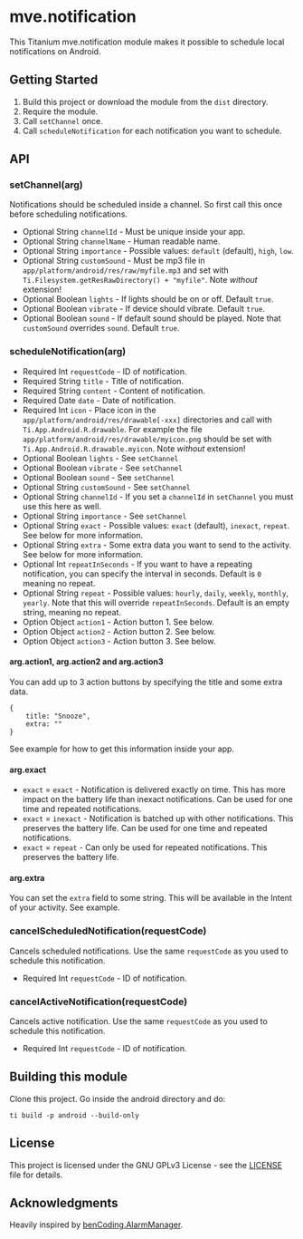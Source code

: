 # mve.notification

This Titanium mve.notification module makes it possible to schedule local notifications on Android.

## Getting Started

1. Build this project or download the module from the `dist` directory.
2. Require the module.
3. Call `setChannel` once.
4. Call `scheduleNotification` for each notification you want to schedule.

## API

### setChannel(arg)

Notifications should be scheduled inside a channel. So first call this once before scheduling notifications.

* Optional String `channelId` - Must be unique inside your app.
* Optional String `channelName` - Human readable name.
* Optional String `importance` - Possible values: `default` (default), `high`, `low`.
* Optional String `customSound` - Must be mp3 file in `app/platform/android/res/raw/myfile.mp3` and set with `Ti.Filesystem.getResRawDirectory() + "myfile"`. Note *without* extension!
* Optional Boolean `lights` - If lights should be on or off. Default `true`.
* Optional Boolean `vibrate` - If device should vibrate. Default `true`.
* Optional Boolean `sound` - If default sound should be played. Note that `customSound` overrides `sound`. Default `true`.

### scheduleNotification(arg)

* Required Int `requestCode` - ID of notification.
* Required String `title` - Title of notification.
* Required String `content` - Content of notification.
* Required Date `date` - Date of notification.
* Required Int `icon` - Place icon in the `app/platform/android/res/drawable[-xxx]` directories and call with `Ti.App.Android.R.drawable`. For example the file `app/platform/android/res/drawable/myicon.png` should be set with `Ti.App.Android.R.drawable.myicon`. Note *without* extension!
* Optional Boolean `lights` - See `setChannel`
* Optional Boolean `vibrate` - See `setChannel`
* Optional Boolean `sound` - See `setChannel`
* Optional String `customSound` - See `setChannel`
* Optional String `channelId` - If you set a `channelId` in `setChannel` you must use this here as well.
* Optional String `importance` - See `setChannel`
* Optional String `exact` - Possible values: `exact` (default), `inexact`, `repeat`. See below for more information.
* Optional String `extra` - Some extra data you want to send to the activity. See below for more information.
* Optional Int `repeatInSeconds` - If you want to have a repeating notification, you can specify the interval in seconds. Default is `0` meaning no repeat.
* Optional String `repeat` - Possible values: `hourly`, `daily`, `weekly`, `monthly`, `yearly`. Note that this will override `repeatInSeconds`. Default is an empty string, meaning no repeat.
* Option Object `action1` - Action button 1. See below.
* Option Object `action2` - Action button 2. See below.
* Option Object `action3` - Action button 3. See below.

#### arg.action1, arg.action2 and arg.action3

You can add up to 3 action buttons by specifying the title and some extra data.

```
{
    title: "Snooze",
    extra: ""
}
```

See example for how to get this information inside your app.


#### arg.exact

* `exact` = `exact` - Notification is delivered exactly on time. This has more impact on the battery life than inexact notifications. Can be used for one time and repeated notifications.
* `exact` = `inexact` - Notification is batched up with other notifications. This preserves the battery life. Can be used for one time and repeated notifications.
* `exact` = `repeat` - Can only be used for repeated notifications. This preserves the battery life.

#### arg.extra

You can set the `extra` field to some string. This will be available in the Intent of your activity. See example.

### cancelScheduledNotification(requestCode)

Cancels scheduled notifications. Use the same `requestCode` as you used to schedule this notification.

* Required Int `requestCode` - ID of notification.

### cancelActiveNotification(requestCode)

Cancels active notification. Use the same `requestCode` as you used to schedule this notification.

* Required Int `requestCode` - ID of notification.

## Building this module

Clone this project. Go inside the android directory and do:

```
ti build -p android --build-only
```

## License

This project is licensed under the GNU GPLv3 License - see the [LICENSE](LICENSE) file for details.

## Acknowledgments

Heavily inspired by [benCoding.AlarmManager](https://github.com/benbahrenburg/benCoding.AlarmManager).